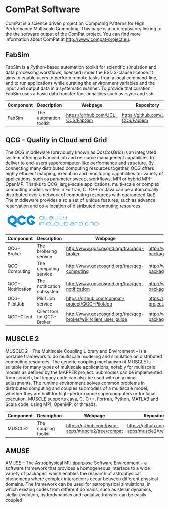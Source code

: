 # ComPat Software

ComPat is a science driven project on Computing Patterns for High Performance Multiscale Computing. 
This page is a hub repository linking to the the software output of the ComPat project.
You can find more information about ComPat at http://www.compat-project.eu.

## FabSim
FabSim is a Python-based automation toolkit for scientific simulation and data processing workflows, licensed under the BSD 3-clause license. It aims to enable users to perform remote tasks from a local command-line, and to run applications while curating the environment variables and the input and output data in a systematic manner. To provide that curation, FabSim uses a basic data transfer functionalities such as rsync and ssh.

| Component        | Description                | Webpage                                         | Repository  |
| ---------------- | -------------------------- | ----------------------------------------------- | ----------- |
| FabSim           | The automation toolkit     | https://github.com/UCL-CCS/FabSim | https://github.com/UCL-CCS/FabSim |

## QCG – Quality in Cloud and Grid
The QCG middleware (previously known as QosCosGrid) is an integrated system offering advanced job and resource management capabilities to deliver to end-users supercomputer-like performance and structure. By connecting many distributed computing resources together, QCG offers highly efficient mapping, execution and monitoring capabilities for variety of applications, such as parameter sweep, workflows, MPI or hybrid MPI-OpenMP. Thanks to QCG, large-scale applications, multi-scale or complex computing models written in Fortran, C, C++ or Java can be automatically distributed over a network of computing resources with guaranteed QoS. The middleware provides also a set of unique features, such as advance reservation and co-allocation of distributed computing resources.

<img src="/qcg-wb.png?raw=true" width="300">

| Component        | Description                | Webpage                                         | Repository  |
| ---------------- | -------------------------- | ----------------------------------------------- | ----------- |
| QCG-Broker       | The brokering service      | http://www.qoscosgrid.org/trac/qcg-broker       | http://www.qoscosgrid.org/qcg-packages/centos7-compat/ |
| QCG-Computing    | The computing service      | http://www.qoscosgrid.org/trac/qcg-computing    | http://www.qoscosgrid.org/qcg-packages/centos7-compat/ |
| QCG-Notification | The notification subsystem | http://www.qoscosgrid.org/trac/qcg-notification | http://www.qoscosgrid.org/qcg-packages/centos7-compat/ |
| QCG-PilotJob     | Pilot Job service          | https://github.com/compat-project/QCG-PilotJob  | https://github.com/compat-project/QCG-PilotJob |
| QCG-Client       | Client tool for QCG-Broker | http://www.qoscosgrid.org/trac/qcg-broker/wiki/client_user_guide | http://www.qoscosgrid.org/qcg-packages/centos7-compat/ |

## MUSCLE 2
MUSCLE 2 – The Multiscale Coupling Library and Environment – is a portable framework to do multiscale modeling and simulation on distributed computing resources. The generic coupling mechanism of MUSCLE is suitable for many types of multiscale applications, notably for multiscale models as defined by the MAPPER project. Submodels can be implemented from scratch, but legacy code can also be used with only minor adjustments. The runtime environment solves common problems in distributed computing and couples submodels of a multiscale model, whether they are built for high-performance supercomputers or for local execution. MUSCLE supports Java, C, C++, Fortran, Python, MATLAB and Scala code, using MPI, OpenMP, or threads.

| Component        | Description                | Webpage                                         | Repository  |
| ---------------- | -------------------------- | ----------------------------------------------- | ----------- |
| MUSCLE2          | The coupling toolkit       | https://github.com/psnc-apps/muscle2/tree/compat | https://github.com/psnc-apps/muscle2/tree/compat |


## AMUSE
AMUSE – The Astrophysical MUltipurpose Software Environment – a software framework that provides a homogeneous interface to a wide variety of packages, which enables the research of astrophysical phenomena where complex interactions occur between different physical domains. The framework can be used for astrophysical simulations, in which existing codes from different domains, such as stellar dynamics, stellar evolution, hydrodynamics and radiative transfer can be easily coupled
